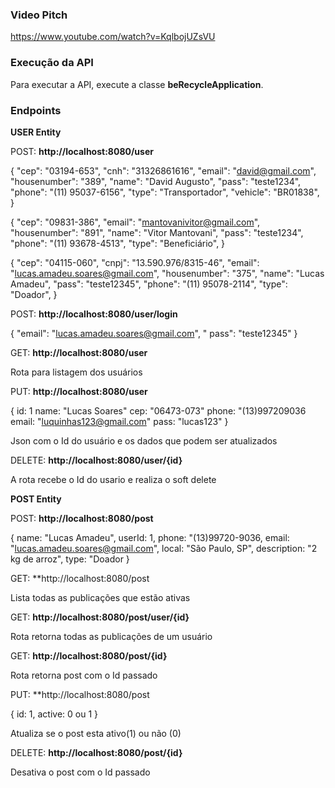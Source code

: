 ### Video Pitch

https://www.youtube.com/watch?v=KqlbojUZsVU

### Execução da API

Para executar a API, execute a classe **beRecycleApplication**.

### Endpoints

**USER Entity**

POST: **http://localhost:8080/user**

{
  "cep": "03194-653",
  "cnh": "31326861616",
  "email": "david@gmail.com",
  "housenumber": "389",
  "name": "David Augusto",
  "pass": "teste1234",
  "phone": "(11) 95037-6156",
  "type": "Transportador",
  "vehicle": "BR01838",
}

{
  "cep": "09831-386",
  "email": "mantovanivitor@gmail.com",
  "housenumber": "891",
  "name": "Vitor Mantovani",
  "pass": "teste1234",
  "phone": "(11) 93678-4513",
  "type": "Beneficiário",
}

{
  "cep": "04115-060",
  "cnpj": "13.590.976/8315-46",
  "email": "lucas.amadeu.soares@gmail.com",
  "housenumber": "375",
  "name": "Lucas Amadeu",
  "pass": "teste12345",
  "phone": "(11) 95078-2114",
  "type": "Doador",
}

POST: **http://localhost:8080/user/login**

{
    "email": "lucas.amadeu.soares@gmail.com",
"   pass": "teste12345"
}

GET: **http://localhost:8080/user**

Rota para listagem dos usuários

PUT: **http://localhost:8080/user**

{
    id: 1
    name: "Lucas Soares"
    cep: "06473-073"
    phone: "(13)997209036
    email: "luquinhas123@gmail.com"
    pass: "lucas123"
}

Json com o Id do usuário e os dados que podem ser atualizados

DELETE: **http://localhost:8080/user/{id}**

A rota recebe o Id do usario e realiza o soft delete


**POST Entity**

POST: **http://localhost:8080/post**

{
    name: "Lucas Amadeu",
    userId: 1,
    phone: "(13)99720-9036,
    email: "lucas.amadeu.soares@gmail.com",
    local: "São Paulo, SP",
    description: "2 kg de arroz",
    type: "Doador
}

GET: **http://localhost:8080/post

Lista todas as publicações que estão ativas

GET: **http://localhost:8080/post/user/{id}**

Rota retorna todas as publicações de um usuário

GET: **http://localhost:8080/post/{id}**

Rota retorna post com o Id passado

PUT: **http://localhost:8080/post

{
    id: 1,
    active: 0 ou 1
}

Atualiza se o post esta ativo(1) ou não (0)

DELETE: **http://localhost:8080/post/{id}**

Desativa o post com o Id passado











